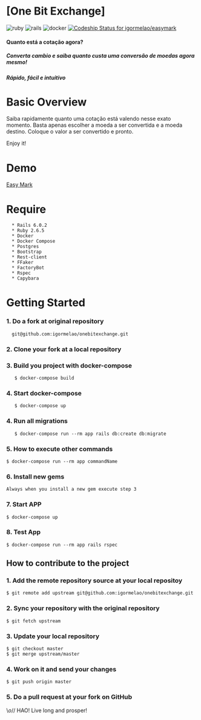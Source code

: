 
# [One Bit Exchange]
![ruby](https://img.shields.io/badge/Ruby-2.6.5-red.svg)
![rails](https://img.shields.io/badge/Rails-6.0.2-red.svg)
![docker](https://img.shields.io/docker/automated/jrottenberg/ffmpeg.svg)
[ ![Codeship Status for igormelao/easymark](https://app.codeship.com/projects/413808/builds/49267527?pipeline=73388365-9b02-4ccf-8a82-352ac46f8bac)](https://app.codeship.com/projects/413808)

<div>
  <h4>Quanto está a cotação agora?</h4>
  <h5>Converta cambio e saiba quanto custa uma conversão de moedas agora mesmo!</h5>
  <h5>Rápido, fácil e intuitivo</h5>
</div>


# Basic Overview

<p>Saiba rapidamente quanto uma cotação está valendo nesse exato momento. Basta apenas escolher a moeda a ser convertida e a moeda destino. Coloque o valor a ser convertido e pronto.</p>

Enjoy it!


# Demo

<a href="https://easymark.herokuapp.com/">Easy Mark</a>

# Require
```
  * Rails 6.0.2
  * Ruby 2.6.5
  * Docker
  * Docker Compose
  * Postgres
  * Bootstrap
  * Rest-client
  * FFaker
  * FactoryBot
  * Rspec
  * Capybara
```


# Getting Started

### 1. Do a fork at original repository
```
  git@github.com:igormelao/onebitexchange.git
```

### 2. Clone your fork at a local repository

### 3. Build you project with docker-compose
```
   $ docker-compose build      
```

### 4. Start docker-compose
```
   $ docker-compose up
```

### 4. Run all migrations
```
   $ docker-compose run --rm app rails db:create db:migrate      
```

### 5. How to execute other commands
```
$ docker-compose run --rm app commandName
```

### 6. Install new gems
```
Always when you install a new gem execute step 3
```

### 7. Start APP
```
$ docker-compose up
```

### 8. Test App
```
$ docker-compose run --rm app rails rspec
```

## How to contribute to the project

### 1. Add the remote repository source at your local repositoy
```
$ git remote add upstream git@github.com:igormelao/onebitexchange.git
```

### 2. Sync your repository with the original repository
```
$ git fetch upstream
```

### 3. Update your local repository
```
$ git checkout master
$ git merge upstream/master
```

### 4. Work on it and send your changes
```
$ git push origin master
```

### 5. Do a pull request at your fork on GitHub


\\_o_// HAO! Live long and prosper!
